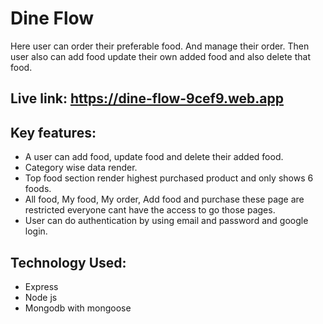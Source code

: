 # Dine Flow
Here user can order their preferable food. And manage their order. Then user also can add food update their own added food and also delete that food.

## Live link: https://dine-flow-9cef9.web.app

## Key features:
- A user can add food, update food and delete their added food.
- Category wise data render.
- Top food section render highest purchased product and only shows 6 foods.
- All food, My food, My order, Add food and purchase these page are restricted everyone cant have the access to go those pages.
- User can do authentication by using email and password and google login.

## Technology Used: 
- Express
- Node js
- Mongodb with mongoose
